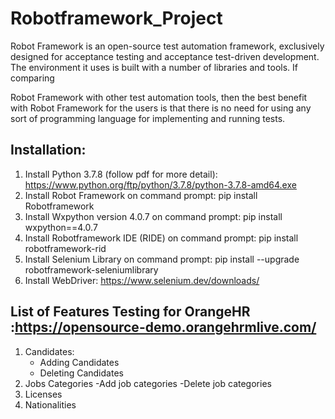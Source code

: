 # Robotframework_Project

Robot Framework is an open-source test automation framework, exclusively designed for acceptance testing and acceptance test-driven development.
The environment it uses is built with a number of libraries and tools. If comparing

Robot Framework with other test automation tools, then the best benefit with Robot Framework for the users is that there is no need for using any sort of programming language for implementing and running tests.


## Installation:

1. Install Python 3.7.8 (follow pdf for more detail):
     https://www.python.org/ftp/python/3.7.8/python-3.7.8-amd64.exe
2. Install Robot Framework on command prompt:
    pip install Robotframework
3. Install Wxpython version 4.0.7 on command prompt:
    pip install wxpython==4.0.7
4. Install Robotframework IDE (RIDE) on command prompt:
    pip install robotframework-rid
5. Install Selenium Library on command prompt:
    pip install --upgrade robotframework-seleniumlibrary
6. Install WebDriver:
    https://www.selenium.dev/downloads/

## List of Features Testing for OrangeHR :https://opensource-demo.orangehrmlive.com/

1. Candidates:
    - Adding Candidates
    - Deleting Candidates
2. Jobs Categories
    -Add job categories
    -Delete job categories
4. Licenses
5. Nationalities
